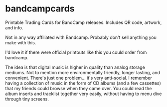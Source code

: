# bandcampcards

Printable Trading Cards for BandCamp releases. Includes QR code, artwork, and info.

Not in any way affiliated with Bandcamp. Probably don't sell anything you make with this.

I'd love it if there were official printouts like this you could order from bandcamp.

The idea is that digital music is higher in quality than analog storage mediums. Not to mention more environmentally friendly, longer lasting, and convenient. There's just one problem... it's very anti-social. I remember having a collection of music in the form of CD albums (and a few cassettes) that my friends could browse when they came over. You could read the album inserts and tracklist together very easily, without having to menu dive through tiny screens.

